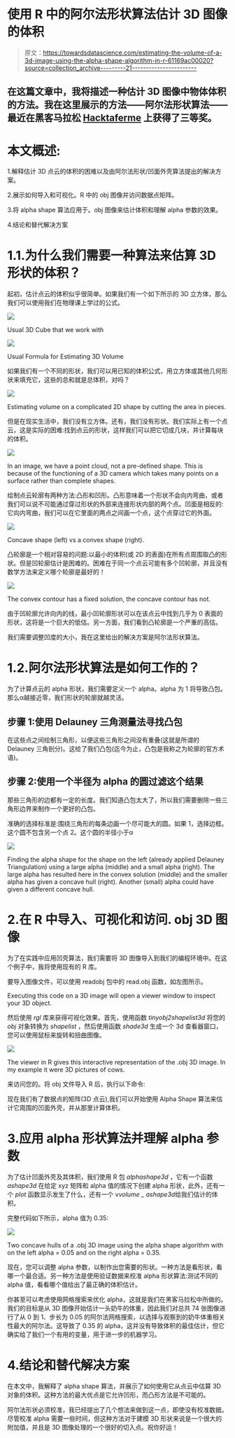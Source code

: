# 使用 R 中的阿尔法形状算法估计 3D 图像的体积

> 原文：<https://towardsdatascience.com/estimating-the-volume-of-a-3d-image-using-the-alpha-shape-algorithm-in-r-61169ac00020?source=collection_archive---------21----------------------->

## 在这篇文章中，我将描述一种估计 3D 图像中物体体积的方法。我在这里展示的方法——阿尔法形状算法——最近在黑客马拉松 [Hacktaferme](http://www.acta.asso.fr/actualites/communiques-de-presse/articles-et-communiques/detail/a/detail/les-5-laureats-dhacktaferme-2019-1117.html) 上获得了三等奖。

# 本文概述:

1.解释估计 3D 点云的体积的困难以及由阿尔法形状/凹面外壳算法提出的解决方案。

2.展示如何导入和可视化。R 中的 obj 图像并访问数据点矩阵。

3.将 alpha shape 算法应用于。obj 图像来估计体积和理解 alpha 参数的效果。

4.结论和替代解决方案

# 1.1.为什么我们需要一种算法来估算 3D 形状的体积？

起初，估计点云的体积似乎很简单。如果我们有一个如下所示的 3D 立方体，那么我们可以使用我们在物理课上学过的公式。

![](img/49c62d341c8ceda198fe709dc70396c3.png)

Usual 3D Cube that we work with

![](img/beeef557478dd90d13d05f359d8e3e91.png)

Usual Formula for Estimating 3D Volume

如果我们有一个不同的形状，我们可以用已知的体积公式，用立方体或其他几何形状来填充它，这些的总和就是总体积，对吗？

![](img/d6a7f126815af06b5a296ce4c698a460.png)

Estimating volume on a complicated 2D shape by cutting the area in pieces.

但是在现实生活中，我们没有立方体。还有，我们没有形状。我们实际上有一个点云，这是实际的困难:找到点云的形状，这样我们可以把它切成几块，并计算每块的体积。

![](img/d9d1f623ffea3cbe7124c222b6ea28b5.png)

In an image, we have a point cloud, not a pre-defined shape. This is because of the functioning of a 3D camera which takes many points on a surface rather than complete shapes.

绘制点云轮廓有两种方法:凸形和凹形。凸形意味着一个形状不会向内弯曲，或者我们可以说不可能通过穿过形状的外部来连接形状内部的两个点。凹面是相反的:它向内弯曲，我们可以在它里面的两点之间画一个点，这个点穿过它的外面。

![](img/b9f99546947e65806c23cd87c2f20cf1.png)

Concave shape (left) vs a convex shape (right).

凸轮廓是一个相对容易的问题:以最小的体积(或 2D 的表面)在所有点周围取凸的形状。但是凹轮廓估计是困难的。困难在于同一个点云可能有多个凹轮廓，并且没有数学方法来定义哪个轮廓是最好的！

![](img/a908fa118bc9845370eb277bf58b21d7.png)

The convex contour has a fixed solution, the concave contour has not.

由于凹轮廓允许向内的线，最小凹轮廓形状可以在该点云中找到几乎为 0 表面的形状，这将是一个巨大的低估。另一方面，我们看到凸轮廓是一个严重的高估。

我们需要调整凹度的大小，我在这里给出的解决方案是阿尔法形状算法。

# 1.2.阿尔法形状算法是如何工作的？

为了计算点云的 alpha 形状，我们需要定义一个 alpha。alpha 为 1 将导致凸包。那么α越接近零，我们形状的轮廓就越灵活。

## 步骤 1:使用 Delauney 三角测量法寻找凸包

在这些点之间绘制三角形，以便这些三角形之间没有重叠(这就是所谓的 Delauney 三角剖分)。这给了我们凸包(迄今为止，凸包是我称之为轮廓的官方术语)。

## 步骤 2:使用一个半径为 alpha 的圆过滤这个结果

那些三角形的边都有一定的长度。我们知道凸包太大了，所以我们需要删除一些三角形边界来制作一个更好的凸包。

准确的选择标准是:围绕三角形的每条边画一个尽可能大的圆。如果
1，选择边框。这个圆不包含另一个点
2。这个圆的半径小于α

![](img/d7ddcc5ad9284e5226354a48b126c504.png)

Finding the alpha shape for the shape on the left (already applied Delauney Triangulation) using a large alpha (middle) and a small alpha (right). The large alpha has resulted here in the convex solution (middle) and the smaller alpha has given a concave hull (right). Another (small) alpha could have given a different concave hull.

# 2.在 R 中导入、可视化和访问. obj 3D 图像

为了在实践中应用凹壳算法，我们需要将 3D 图像导入到我们的编程环境中。在这个例子中，我将使用现有的 R 库。

要导入图像文件，可以使用 readobj 包中的 read.obj 函数，如左图所示。

Executing this code on a 3D image will open a viewer window to inspect your 3D object.

然后使用 *rgl* 库来获得可视化效果。首先，使用函数 *tinyobj2shapelist3d* 将您的 *obj* 对象转换为 *shapelist* ，然后使用函数 *shade3d* 生成一个 3d 查看器窗口，您可以使用鼠标来旋转和扭曲图像。

![](img/66ea636baae6bc94547379afa2b8c8c1.png)

The viewer in R gives this interactive representation of the .obj 3D image. In my example it were 3D pictures of cows.

来访问您的。将 obj 文件导入 R 后，执行以下命令:

现在我们有了数据点的矩阵(3D 点云),我们可以开始使用 Alpha Shape 算法来估计它周围的凹面外壳，并从那里计算体积。

# 3.应用 alpha 形状算法并理解 alpha 参数

为了估计凹面外壳及其体积，我们使用 R 包 *alphashape3d* ，它有一个函数 *ashape3d* 在给定 xyz 矩阵和 alpha 值的情况下创建 alpha 形状，此外，还有一个 *plot* 函数显示发生了什么，还有一个 v*volume _ ashape3d*给我们估计的体积。

完整代码如下所示，alpha 值为 0.35:

![](img/fbcb702cac37012d4e785f3fa96d7874.png)

Two concave hulls of a .obj 3D image using the alpha shape algorithm with on the left alpha = 0.05 and on the right alpha = 0.35.

现在，您可以调整 alpha 参数，以制作出您需要的形状。一种方法是看形状，看哪一个最合适。另一种方法是使用验证数据来校准 alpha 形状算法:测试不同的 alpha 值，看看哪个值给出了最正确的体积估计。

你甚至可以考虑使用网格搜索来优化 alpha，这就是我们在黑客马拉松中所做的。我们的目标是从 3D 图像开始估计一头奶牛的体重，因此我们对总共 74 张图像进行了从 0 到 1、步长为 0.05 的阿尔法网格搜索，以选择与观察到的奶牛体重相关性最大的阿尔法。这导致了 0.35 的 alpha，这并没有导致体积的最佳估计，但它确实给了我们一个有用的变量，用于进一步的机器学习。

# 4.结论和替代解决方案

在本文中，我解释了 alpha shape 算法，并展示了如何使用它从点云中估算 3D 对象的体积。这种方法的最大优点是它允许凹形，而凸形方法是不可能的。

阿尔法形状必须校准，我已经提出了几个想法来做到这一点，即使没有校准数据。尽管校准 alpha 需要一些时间，但这种方法对于建模 3D 形状来说是一个很大的附加值，并且是 3D 图像处理的一个很好的切入点。祝你好运！